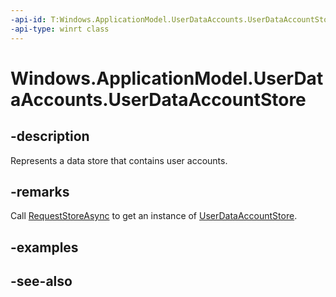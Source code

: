 ```yaml
---
-api-id: T:Windows.ApplicationModel.UserDataAccounts.UserDataAccountStore
-api-type: winrt class
---
```


<!-- Class syntax.
public class UserDataAccountStore : Windows.ApplicationModel.UserDataAccounts.IUserDataAccountStore, Windows.ApplicationModel.UserDataAccounts.IUserDataAccountStore2, Windows.ApplicationModel.UserDataAccounts.IUserDataAccountStore3
-->

# Windows.ApplicationModel.UserDataAccounts.UserDataAccountStore

## -description
Represents a data store that contains user accounts.

## -remarks
Call [RequestStoreAsync](userdataaccountmanager_requeststoreasync.md) to get an instance of [UserDataAccountStore](userdataaccountstore.md).

## -examples

## -see-also

